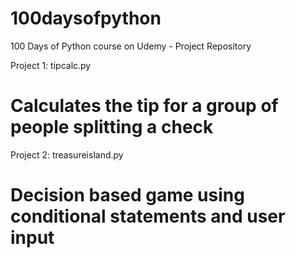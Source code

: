 # 100daysofpython
100 Days of Python course on Udemy - Project Repository

Project 1: tipcalc.py
# Calculates the tip for a group of people splitting a check

Project 2: treasureisland.py
# Decision based game using conditional statements and user input


